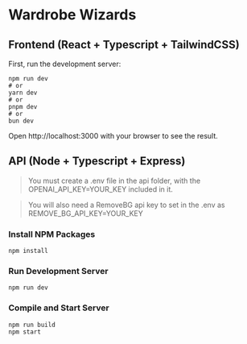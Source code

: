 # Wardrobe Wizards
## Frontend (React + Typescript + TailwindCSS)

First, run the development server:
```curl
npm run dev
# or
yarn dev
# or
pnpm dev
# or
bun dev
```
Open http://localhost:3000 with your browser to see the result.


## API (Node + Typescript + Express)
> You must create a .env file in the api folder, with the OPENAI_API_KEY=YOUR_KEY included in it.

> You will also need a RemoveBG api key to set in the .env as REMOVE_BG_API_KEY=YOUR_KEY

### Install NPM Packages
```curl
npm install
```

### Run Development Server
```curl
npm run dev
```

### Compile and Start Server
```curl
npm run build
npm start
```
